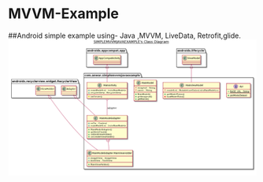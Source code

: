 # MVVM-Example
##Android simple example using- Java ,MVVM, LiveData, Retrofit,glide. 
![alt tag](https://github.com/anwarch0wdhury/MVVM-Example/blob/main/umlclass%20diagram.png)
